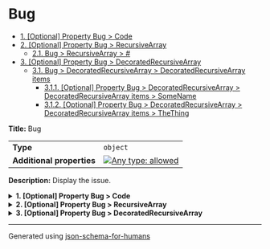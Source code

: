 # Bug

- [1. [Optional] Property Bug > Code](#Code)
- [2. [Optional] Property Bug > RecursiveArray](#RecursiveArray)
  - [2.1. Bug > RecursiveArray > #](#autogenerated_heading_2)
- [3. [Optional] Property Bug > DecoratedRecursiveArray](#DecoratedRecursiveArray)
  - [3.1. Bug > DecoratedRecursiveArray > DecoratedRecursiveArray items](#autogenerated_heading_3)
    - [3.1.1. [Optional] Property Bug > DecoratedRecursiveArray > DecoratedRecursiveArray items > SomeName](#DecoratedRecursiveArray_items_SomeName)
    - [3.1.2. [Optional] Property Bug > DecoratedRecursiveArray > DecoratedRecursiveArray items > TheThing](#DecoratedRecursiveArray_items_TheThing)

**Title:** Bug

|                           |                                                                                                                                   |
| ------------------------- | --------------------------------------------------------------------------------------------------------------------------------- |
| **Type**                  | `object`                                                                                                                          |
| **Additional properties** | [![Any type: allowed](https://img.shields.io/badge/Any%20type-allowed-green)](# "Additional Properties of any type are allowed.") |

**Description:** Display the issue.

<details>
<summary><strong> <a name="Code"></a>1. [Optional] Property Bug > Code</strong>  

</summary>
<blockquote>

|          |          |
| -------- | -------- |
| **Type** | `string` |

**Description:** Code property

</blockquote>
</details>

<details>
<summary><strong> <a name="RecursiveArray"></a>2. [Optional] Property Bug > RecursiveArray</strong>  

</summary>
<blockquote>

|          |         |
| -------- | ------- |
| **Type** | `array` |

**Description:** RecursiveArray property

|                      | Array restrictions |
| -------------------- | ------------------ |
| **Min items**        | N/A                |
| **Max items**        | N/A                |
| **Items unicity**    | False              |
| **Additional items** | False              |
| **Tuple validation** | See below          |

| Each item of this array must be | Description        |
| ------------------------------- | ------------------ |
| [#](#RecursiveArray_items)      | Display the issue. |

### <a name="autogenerated_heading_2"></a>2.1. Bug > RecursiveArray > #

|                           |                                                                                                                                   |
| ------------------------- | --------------------------------------------------------------------------------------------------------------------------------- |
| **Type**                  | `object`                                                                                                                          |
| **Additional properties** | [![Any type: allowed](https://img.shields.io/badge/Any%20type-allowed-green)](# "Additional Properties of any type are allowed.") |
| **Same definition as**    | [Bug](#root)                                                                                                                      |

**Description:** Display the issue.

</blockquote>
</details>

<details>
<summary><strong> <a name="DecoratedRecursiveArray"></a>3. [Optional] Property Bug > DecoratedRecursiveArray</strong>  

</summary>
<blockquote>

|          |                   |
| -------- | ----------------- |
| **Type** | `array of object` |

**Description:** DecoratedRecursiveArray property

|                      | Array restrictions |
| -------------------- | ------------------ |
| **Min items**        | N/A                |
| **Max items**        | N/A                |
| **Items unicity**    | False              |
| **Additional items** | False              |
| **Tuple validation** | See below          |

| Each item of this array must be                                 | Description |
| --------------------------------------------------------------- | ----------- |
| [DecoratedRecursiveArray items](#DecoratedRecursiveArray_items) | -           |

### <a name="autogenerated_heading_3"></a>3.1. Bug > DecoratedRecursiveArray > DecoratedRecursiveArray items

|                           |                                                                                                                                   |
| ------------------------- | --------------------------------------------------------------------------------------------------------------------------------- |
| **Type**                  | `object`                                                                                                                          |
| **Additional properties** | [![Any type: allowed](https://img.shields.io/badge/Any%20type-allowed-green)](# "Additional Properties of any type are allowed.") |

<details>
<summary><strong> <a name="DecoratedRecursiveArray_items_SomeName"></a>3.1.1. [Optional] Property Bug > DecoratedRecursiveArray > DecoratedRecursiveArray items > SomeName</strong>  

</summary>
<blockquote>

|          |          |
| -------- | -------- |
| **Type** | `string` |

</blockquote>
</details>

<details>
<summary><strong> <a name="DecoratedRecursiveArray_items_TheThing"></a>3.1.2. [Optional] Property Bug > DecoratedRecursiveArray > DecoratedRecursiveArray items > TheThing</strong>  

</summary>
<blockquote>

|                           |                                                                                                                                   |
| ------------------------- | --------------------------------------------------------------------------------------------------------------------------------- |
| **Type**                  | `object`                                                                                                                          |
| **Additional properties** | [![Any type: allowed](https://img.shields.io/badge/Any%20type-allowed-green)](# "Additional Properties of any type are allowed.") |
| **Same definition as**    | [Bug](#root)                                                                                                                      |

**Description:** Display the issue.

</blockquote>
</details>

</blockquote>
</details>

----------------------------------------------------------------------------------------------------------------------------
Generated using [json-schema-for-humans](https://github.com/coveooss/json-schema-for-humans)